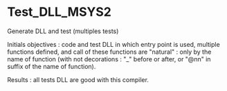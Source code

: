 # Test_DLL_MSYS2
Generate DLL and test (multiples tests)

Initials objectives : code and test DLL in which entry point is used, multiple functions defined, and call of these functions are "natural" : only by the name of function (with not decorations : "_" before or after, or "@nn" in suffix of the name of function).

Results : all tests DLL are good with this compiler.
